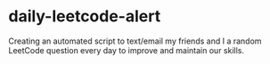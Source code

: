 # daily-leetcode-alert
Creating an automated script to text/email my friends and I a random LeetCode question every day to improve and maintain our skills.

